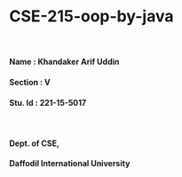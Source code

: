 # CSE-215-oop-by-java
<h4><v></br>
<h4>Name : Khandaker Arif Uddin</br>
<h4>Section : V</br>
<h4>Stu. Id : 221-15-5017</br>
<h4></br>
<h4>Dept. of CSE,</br>
<h4>Daffodil International University</br>
